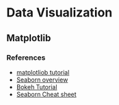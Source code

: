 # Data Visualization

## Matplotlib

### References

- [matplotliob tutorial](https://github.com/rougier/matplotlib-tutorial)
- [Seaborn overview](https://seaborn.pydata.org/tutorial.html)
- [Bokeh Tutorial](https://hub.gke2.mybinder.org/user/bokeh-bokeh-notebooks-oxpk2pwp/notebooks/tutorial/00%20-%20Introduction%20and%20Setup.ipynb)
- [Seaborn Cheat sheet](https://s3.amazonaws.com/assets.datacamp.com/blog_assets/Python_Seaborn_Cheat_Sheet.pdf)
